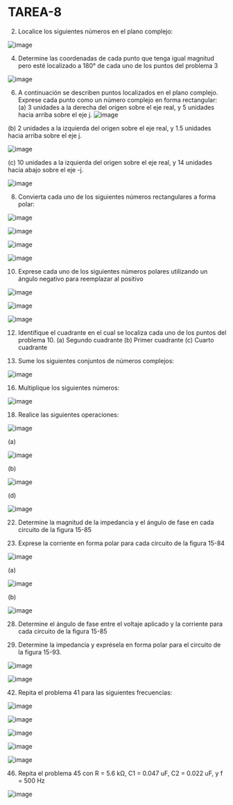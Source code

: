 # TAREA-8


2. Localice los siguientes números en el plano complejo:

![image](https://user-images.githubusercontent.com/105606339/185285625-bcededbe-fbd7-4a03-8443-efa805ef1b67.png)


4. Determine las coordenadas de cada punto que tenga igual magnitud pero esté localizado a 180° de cada uno de los puntos del problema 3

![image](https://user-images.githubusercontent.com/105606339/185286982-9ccf173d-788d-4d1f-a475-d1c8bb1e5f18.png)


6. A continuación se describen puntos localizados en el plano complejo. Exprese cada punto como un número complejo en forma rectangular:
(a) 3 unidades a la derecha del origen sobre el eje real, y 5 unidades hacia arriba sobre el eje j.
![image](https://user-images.githubusercontent.com/105606339/185287787-90ca8304-a9f4-4d6c-ad95-50ed5cbbd8fe.png)

(b) 2 unidades a la izquierda del origen sobre el eje real, y 1.5 unidades hacia arriba sobre el eje j.

![image](https://user-images.githubusercontent.com/105606339/185287801-23827558-55e2-4222-a28e-bace2aaf0125.png)

(c) 10 unidades a la izquierda del origen sobre el eje real, y 14 unidades hacia abajo sobre el eje -j.

![image](https://user-images.githubusercontent.com/105606339/185287806-9b1fa7cf-cdb6-4103-9754-dea4c72fe0dc.png)

8. Convierta cada uno de los siguientes números rectangulares a forma polar:

![image](https://user-images.githubusercontent.com/105606339/185298761-50249efb-a235-4757-88dd-b5810b925b19.png)

![image](https://user-images.githubusercontent.com/105606339/185298786-aa070751-3a22-4e60-b419-a47380c4015f.png)

![image](https://user-images.githubusercontent.com/105606339/185298823-b7e8e300-25c9-4235-8e58-ee8d51d49964.png)

![image](https://user-images.githubusercontent.com/105606339/185298844-47c7db1a-c6d7-45e0-8230-22894b44045b.png)

10. Exprese cada uno de los siguientes números polares utilizando un ángulo negativo para reemplazar al positivo

![image](https://user-images.githubusercontent.com/105606339/185299555-1786f176-2174-46f4-9e70-38c56f00eb18.png)

![image](https://user-images.githubusercontent.com/105606339/185299580-0afa272c-cd5e-49ee-93c6-f44039580f1d.png)

![image](https://user-images.githubusercontent.com/105606339/185299602-663e8d4e-10ac-450e-a452-fef46bba5adc.png)

12. Identifique el cuadrante en el cual se localiza cada uno de los puntos del problema 10.
(a) Segundo cuadrante
(b) Primer cuadrante
(c) Cuarto cuadrante

14. Sume los siguientes conjuntos de números complejos:

![image](https://user-images.githubusercontent.com/105606339/185300695-8669d413-2a28-4610-94b9-397c6e1fab8e.png)

16. Multiplique los siguientes números:

![image](https://user-images.githubusercontent.com/105606339/185302722-1b6c6d02-ec40-48bb-be81-7d09cd110b61.png)

18. Realice las siguientes operaciones:

![image](https://user-images.githubusercontent.com/105606339/185308783-4440ca20-7aeb-4bf2-b485-380b729743a0.png)

(a)

![image](https://user-images.githubusercontent.com/105606339/185331391-9d59206a-19a1-4483-bba4-2afef40a2269.png)

(b)

![image](https://user-images.githubusercontent.com/105606339/185331532-b714f14e-2ef5-44f9-b3e1-61802b9cdffb.png)

(d)

![image](https://user-images.githubusercontent.com/105606339/185331671-9030c728-d35b-4718-a76b-a2620230bd21.png)

22. Determine la magnitud de la impedancia y el ángulo de fase en cada circuito de la figura 15-85



26. Exprese la corriente en forma polar para cada circuito de la figura 15-84

![image](https://user-images.githubusercontent.com/105606339/185729750-d377cc81-5b06-4d59-b9c6-e6ea82fc17c6.png)

(a)

![image](https://user-images.githubusercontent.com/105606339/185730429-d3b65aef-5241-4474-9791-5ee1f7bff7f1.png)

(b)

![image](https://user-images.githubusercontent.com/105606339/185730551-5b9f07d2-3a63-4460-b92f-f145819941d9.png)

28. Determine el ángulo de fase entre el voltaje aplicado y la corriente para cada circuito de la figura 15-85




40. Determine la impedancia y exprésela en forma polar para el circuito de la figura 15-93.

![image](https://user-images.githubusercontent.com/105606339/185730985-9c4a2251-8550-4cf0-8c2e-0ba09b423f36.png)

![image](https://user-images.githubusercontent.com/105606339/185731323-77ff1bc5-5ea1-4402-b659-4fd3ef580c87.png)

42. Repita el problema 41 para las siguientes frecuencias:

![image](https://user-images.githubusercontent.com/105606339/185731363-ee12f806-f511-4ac2-9ee3-065318f1e73a.png)

![image](https://user-images.githubusercontent.com/105606339/185791276-166d5433-1e89-4235-9d73-50cefded2faa.png)

![image](https://user-images.githubusercontent.com/105606339/185791476-5b44544f-036b-4479-a792-380119a75163.png)

![image](https://user-images.githubusercontent.com/105606339/185791670-863caebb-eec9-4ed8-a6a4-3dab7133b626.png)

![image](https://user-images.githubusercontent.com/105606339/185791747-9a8d3ea9-4046-4477-8ceb-4573248660f5.png)

46. Repita el problema 45 con R = 5.6 kΩ, C1 = 0.047 uF, C2 = 0.022 uF, y f = 500 Hz

![image](https://user-images.githubusercontent.com/105606339/185791889-4a76864a-ac44-43c3-8dbc-804fd10a5117.png)









